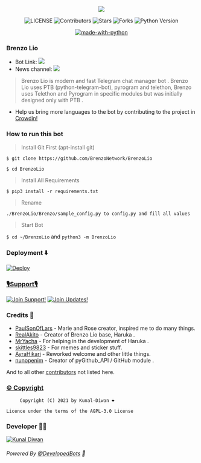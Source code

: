 <p align="center">
  <img src="https://telegra.ph/file/acd048244b5a817655028.jpg">
</p>

<p align="center">
    <img src="https://img.shields.io/github/license/Brenzonetwork/BrenzoLio?style=for-the-badge&logo=appveyor" alt="LICENSE">
    <img src="https://img.shields.io/github/contributors/Brenzonetwork/BrenzoLio?style=for-the-badge&logo=appveyor" alt="Contributors">
    <img src="https://img.shields.io/github/stars/Brenzonetwork/BrenzoLio?style=for-the-badge&logo=appveyor" alt="Stars">
    <img src="https://img.shields.io/github/forks/Brenzonetwork/BrenzoLio?style=for-the-badge&logo=appveyor" alt="Forks">
    <img src="https://img.shields.io/badge/python-3.9-green?style=for-the-badge&logo=appveyor" alt="Python Version">
</p>

<p align="center">
    <a href="https://python.org"> <img src="http://forthebadge.com/images/badges/made-with-python.svg" alt="made-with-python"></a>
</p>

### Brenzo Lio
* Bot Link:  <a href="https://telegram.dog/BrenzoLioBot" alt="Brenzo-Lio"> <img src="https://img.shields.io/badge/%F0%9F%A4%96%20-Brenzo Lio-blue" /> </a>
* News channel: <a  href="https://telegram.dog/BrenzoLio" alt="Brenzo News"> <img  src="https://img.shields.io/badge/%F0%9F%92%A1-Brenzo%20News-9cf" /> </a>

> Brenzo Lio is modern and fast Telegram chat manager bot . Brenzo Lio uses PTB (python-telegram-bot), pyrogram and telethon, Brenzo uses Telethon and Pyrogram in specific modules but was initially designed only with PTB .

* Help us bring more languages to the bot by contributing to the project in [Crowdin!](https://crowdin.com/project/brenzolio)

### <b>How to run this bot</b>

> Install Git First (apt-install git)

```$ git clone https://github.com/BrenzoNetwork/BrenzoLio```

`$ cd BrenzoLio`

> Install All Requirements

```$ pip3 install -r requirements.txt```

> Rename

```./BrenzoLio/Brenzo/sample_config.py to config.py and fill all values```

> Start Bot 

```$ cd ~/BrenzoLio``` and  ```python3 -m BrenzoLio```


### Deployment ⬇️

[![Deploy](https://www.herokucdn.com/deploy/button.svg)](https://heroku.com/deploy?template=https://github.com/Kunal-Diwan/BrenzoLio11.git) 

### <b><u>🎙️Support🎙️</u></b>

[![Join Support!](https://img.shields.io/badge/Support%20Chat-Support-green)](https://t.me/BrenzoLioGroup)
[![Join Updates!](https://img.shields.io/badge/Join%20Channel-Updates-green)](https://t.me/BrenzoLio)

### Credits 🤖

* [PaulSonOfLars](https://github.com/PaulSonOfLars) - Marie and Rose creator, inspired me to do many things.
* [RealAkito](https://github.com/RealAkito) - Creator of Brenzo Lio base, Haruka  .
* [MrYacha](https://github.com/MrYacha) - For helping in the development of Haruka .
* [skittles9823](https://github.com/skittles9823) - For memes and sticker stuff.
* [AyraHikari](https://github.com/AyraHikari) - Reworked welcome and other little things.
* [nunopenim](https://github.com/nunopenim) - Creator of pyGithub_API / GitHub module .

And to all other [contributors](https://github.com/Kunal-Diwan/BrenzoLio/graphs/contributors) not listed here.

### <b><u>© Copyright</u></b>

         Copyright (C) 2021 by Kunal-Diwan ❤️️

    Licence under the terms of the AGPL-3.0 License

### Developer 👨‍💻 

[![Kunal Diwan](https://img.shields.io/badge/Kunal-Diwan-green?style=for-the-badge&logo=appveyor)](https://t.me/KunalDiwan) 

###### Powered By [@DevelopedBots](https://telegram.dog/DevelopedBots) 💖
